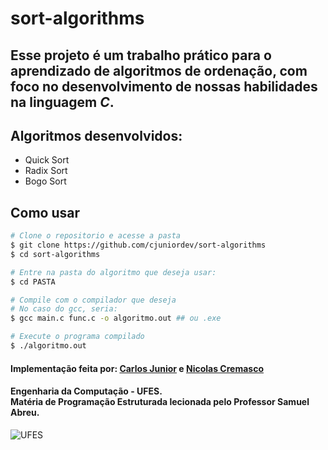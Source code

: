 # sort-algorithms

## Esse projeto é um trabalho prático para o aprendizado de algoritmos de ordenação, com foco no desenvolvimento de nossas habilidades na linguagem _***C***_.

## Algoritmos desenvolvidos:
- Quick Sort
- Radix Sort
- Bogo Sort

## Como usar

```bash
# Clone o repositorio e acesse a pasta
$ git clone https://github.com/cjuniordev/sort-algorithms
$ cd sort-algorithms

# Entre na pasta do algoritmo que deseja usar:
$ cd PASTA

# Compile com o compilador que deseja
# No caso do gcc, seria:
$ gcc main.c func.c -o algoritmo.out ## ou .exe

# Execute o programa compilado
$ ./algoritmo.out
```

#### Implementação feita por: [Carlos Junior](https://github.com/cjuniordev) e [Nicolas Cremasco](https://github.com/n-resende)
#### Engenharia da Computação - UFES.<br>Matéria de Programação Estruturada lecionada pelo Professor Samuel Abreu.

![UFES](https://ceunes.ufes.br/sites/all/themes/padrao_ufes/logo.png)